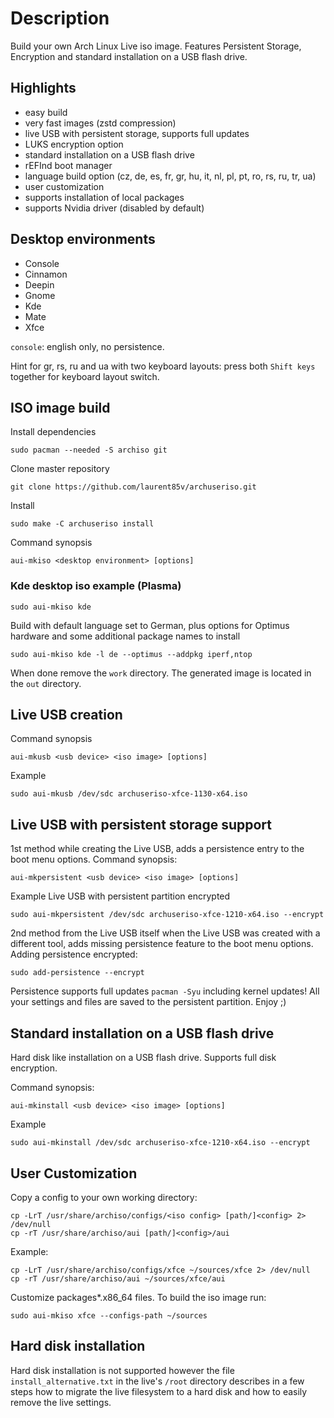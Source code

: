 Description
===========

Build your own Arch Linux Live iso image. Features Persistent Storage, Encryption and standard installation on a USB flash drive.

Highlights
----------

* easy build
* very fast images (zstd compression)
* live USB with persistent storage, supports full updates
* LUKS encryption option
* standard installation on a USB flash drive
* rEFInd boot manager
* language build option (cz, de, es, fr, gr, hu, it, nl, pl, pt, ro, rs, ru, tr, ua)
* user customization
* supports installation of local packages
* supports Nvidia driver (disabled by default)

Desktop environments
--------------------

* Console
* Cinnamon
* Deepin
* Gnome
* Kde
* Mate
* Xfce

`console`: english only, no persistence.

Hint for gr, rs, ru and ua with two keyboard layouts: press both `Shift keys` together for keyboard layout switch. 

ISO image build
---------------

Install dependencies

    sudo pacman --needed -S archiso git

Clone master repository

    git clone https://github.com/laurent85v/archuseriso.git

Install

    sudo make -C archuseriso install

Command synopsis

    aui-mkiso <desktop environment> [options]

### Kde desktop iso example (Plasma)

    sudo aui-mkiso kde

Build with default language set to German, plus options for Optimus hardware and some additional package names to install

    sudo aui-mkiso kde -l de --optimus --addpkg iperf,ntop

When done remove the `work` directory. The generated image is located in the `out` directory.

Live USB creation
-----------------
Command synopsis

    aui-mkusb <usb device> <iso image> [options]

Example

    sudo aui-mkusb /dev/sdc archuseriso-xfce-1130-x64.iso

Live USB with persistent storage support
----------------------------------------
1st method while creating the Live USB, adds a persistence entry to the boot menu options.
Command synopsis:

    aui-mkpersistent <usb device> <iso image> [options]

Example Live USB with persistent partition encrypted

    sudo aui-mkpersistent /dev/sdc archuseriso-xfce-1210-x64.iso --encrypt

2nd method from the Live USB itself when the Live USB was created with a different tool, adds missing persistence feature to the boot menu options. Adding persistence encrypted:

    sudo add-persistence --encrypt

Persistence supports full updates `pacman -Syu` including kernel updates!
All your settings and files are saved to the persistent partition. Enjoy ;)

Standard installation on a USB flash drive
------------------------------------------
Hard disk like installation on a USB flash drive. Supports full disk encryption.

Command synopsis:

    aui-mkinstall <usb device> <iso image> [options]

Example

    sudo aui-mkinstall /dev/sdc archuseriso-xfce-1210-x64.iso --encrypt

User Customization
-------------------
Copy a config to your own working directory:

    cp -LrT /usr/share/archiso/configs/<iso config> [path/]<config> 2> /dev/null
    cp -rT /usr/share/archiso/aui [path/]<config>/aui

Example:

    cp -LrT /usr/share/archiso/configs/xfce ~/sources/xfce 2> /dev/null
    cp -rT /usr/share/archiso/aui ~/sources/xfce/aui

Customize packages\*.x86_64 files. To build the iso image run:

    sudo aui-mkiso xfce --configs-path ~/sources

Hard disk installation
----------------------
Hard disk installation is not supported however the file `install_alternative.txt` in the live's `/root` directory describes in a few steps how to migrate the live filesystem to a hard disk and how to easily remove the live settings.
